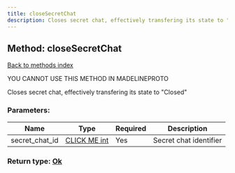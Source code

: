 ```yaml
---
title: closeSecretChat
description: Closes secret chat, effectively transfering its state to "Closed"
---
```

## Method: closeSecretChat  
[Back to methods index](index.md)


YOU CANNOT USE THIS METHOD IN MADELINEPROTO


Closes secret chat, effectively transfering its state to "Closed"

### Parameters:

| Name     |    Type       | Required | Description |
|----------|---------------|----------|-------------|
|secret\_chat\_id|[CLICK ME int](../types/int.md) | Yes|Secret chat identifier|


### Return type: [Ok](../types/Ok.md)

